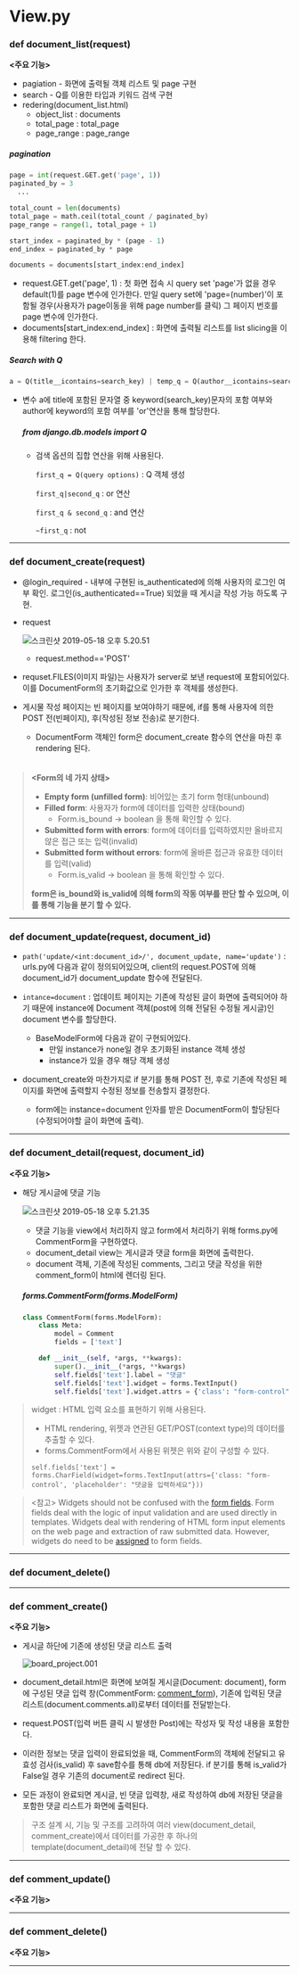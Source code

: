# View.py

### def document_list(request)

**<주요 기능>**

- pagiation - 화면에 출력될 객체 리스트 및 page 구현
- search - Q를 이용한 타입과 키워드 검색 구현
- redering(document_list.html)
  - object_list : documents
  - total_page : total_page
  - page_range : page_range

##### pagination

```python
page = int(request.GET.get('page', 1))
paginated_by = 3
  ...

total_count = len(documents)
total_page = math.ceil(total_count / paginated_by)
page_range = range(1, total_page + 1)

start_index = paginated_by * (page - 1)
end_index = paginated_by * page

documents = documents[start_index:end_index]
```

- request.GET.get('page', 1) : 첫 화면 접속 시 query set 'page'가 없을 경우 default(<int>1)를 page 변수에 인가한다.
  만일 query set에 'page=(number)'이 포함될 경우(사용자가 page이동을 위해 page number를 클릭) 그 페이지 번호를 page 변수에 인가한다.
- documents[start_index:end_index] : 화면에 출력될 리스트를 list slicing을 이용해 filtering 한다. 

##### Search with Q

```python
a = Q(title__icontains=search_key) | temp_q = Q(author__icontains=search_key)
```

- 변수 a에 title에 포함된 문자열 중 keyword(search_key)문자의 포함 여부와 author에 keyword의 포함 여부를 'or'연산을 통해 할당한다.

  ##### from django.db.models import Q

  - 검색 옵션의 집합 연산을 위해 사용된다.

    ```first_q = Q(query options)``` : Q 객체 생성

    ```first_q|second_q``` : or 연산

    ```first_q & second_q``` : and 연산

    ```~first_q``` : not

------

### def document_create(request)

- @login_required - 내부에 구현된 is_authenticated에 의해 사용자의 로그인 여부 확인. 로그인(is_authenticated==True) 되었을 때 게시글 작성 가능 하도록 구현.

- request 

  ![스크린샷 2019-05-18 오후 5.20.51](https://github.com/navill/TIL/blob/master/Django/class_project/Board_project/detail_information/board_project_image/view/board_project.001.png)

  - request.method=='POST'
  
- requset.FILES(이미지 파일)는 사용자가 server로 보낸 request에 포함되어있다. 이를 DocumentForm의 초기화값으로 인가한 후 객체를 생성한다.
  
- 게시물 작성 페이지는 빈 페이지를 보여야하기 때문에, if를 통해 사용자에 의한 POST 전(빈페이지), 후(작성된 정보 전송)로 분기한다.
  
  - DocumentForm 객체인 form은 document_create 함수의 연산을 마친 후 rendering 된다.
  
    ###### 

> **<Form의 네 가지 상태>**
>
> - **Empty form (unfilled form)**: 비어있는 초기 form 형태(unbound)
> - **Filled form**: 사용자가 form에 데이터를 입력한 상태(bound)
>   - Form.is_bound -> boolean 을 통해 확인할 수 있다.
> - **Submitted form with errors**: form에 데이터를 입력하였지만 올바르지 않은 접근 또는 입력(invalid)
> - **Submitted form without errors**: form에 올바른 접근과 유효한 데이터를 입력(valid)
>   - Form.is_valid -> boolean 을 통해 확인할 수 있다.
>
> **form은 is_bound와 is_valid에 의해 form의 작동 여부를 판단 할 수 있으며, 이를 통해 기능을 분기 할 수 있다.**

------

### def document_update(request, document_id)

- ```path('update/<int:document_id>/', document_update, name='update')``` : urls.py에 다음과 같이 정의되어있으며, client의 request.POST에 의해 document_id가 document_update 함수에 전달된다.

- ```intance=document``` : 업데이트 페이지는 기존에 작성된 글이 화면에 출력되어야 하기 때문에 instance에 Document 객체(post에 의해 전달된 수정될 게시글)인 document 변수를 할당한다.
  - BaseModelForm에 다음과 같이 구현되어있다.
    - 만일 instance가 none일 경우 초기화된 instance 객체 생성
    - instance가 있을 경우 해당 객체 생성
- document_create와 마찬가지로 if 분기를 통해 POST 전, 후로 기존에 작성된 페이지를 화면에 출력할지 수정된 정보를 전송할지 결정한다.
  - form에는 instance=document 인자를 받은 DocumentForm이 할당된다(수정되어야할 글이 화면에 출력).

------

### def document_detail(request, document_id)

**<주요 기능>**

- 해당 게시글에 댓글 기능

  ![스크린샷 2019-05-18 오후 5.21.35](https://github.com/navill/TIL/blob/master/Django/class_project/Board_project/detail_information/board_project_image/view/board_project.002.png)

  - 댓글 기능을 view에서 처리하지 않고 form에서 처리하기 위해 forms.py에 CommentForm을 구현하였다.
  - document_detail view는 게시글과 댓글 form을 화면에 출력한다.
  - document 객체, 기존에 작성된 comments, 그리고 댓글 작성을 위한 comment_form이 html에 렌더링 된다.

  ##### forms.CommentForm(forms.ModelForm)

  ```python
  class CommentForm(forms.ModelForm):
      class Meta:
          model = Comment
          fields = ['text']
  
      def __init__(self, *args, **kwargs):
          super().__init__(*args, **kwargs)
          self.fields['text'].label = "댓글"
          self.fields['text'].widget = forms.TextInput()
          self.fields['text'].widget.attrs = {'class': "form-control", 'placeholder': "댓글을 입력하세요"}
  ```

  

> widget : HTML 입력 요소를 표현하기 위해 사용된다.
>
> - HTML rendering, 위젯과 연관된 GET/POST(context type)의 데이터를 추출할 수 있다.
> - forms.CommentForm에서 사용된 위젯은 위와 같이 구성할 수 있다.
>
> ```self.fields['text'] = forms.CharField(widget=forms.TextInput(attrs={'class: "form-control', 'placeholder': "댓글을 입력하세요"}))```

> <참고>
> Widgets should not be confused with the [form fields](https://docs.djangoproject.com/ko/2.2/ref/forms/fields/). Form fields deal with the logic of input validation and are used directly in templates. Widgets deal with rendering of HTML form input elements on the web page and extraction of raw submitted data. However, widgets do need to be [assigned](https://docs.djangoproject.com/ko/2.2/ref/forms/widgets/#widget-to-field) to form fields.

------

### def document_delete()





------

### def comment_create()

**<주요 기능>**

- 게시글 하단에 기존에 생성된 댓글 리스트 출력

  ![board_project.001](https://github.com/navill/TIL/blob/master/Django/class_project/Board_project/detail_information/board_project_image/view/board_project.003.jpeg)

- document_detail.html은 화면에 보여질 게시글(Document: document), form에 구성된 댓글 입력 창(CommentForm: [comment_form](#formscommentformformsmodelform)), 기존에 입력된 댓글 리스트(document.comments.all)로부터 데이터를 전달받는다.

- request.POST(입력 버튼 클릭 시 발생한 Post)에는 작성자 및 작성 내용을 포함한다.
  
- 이러한 정보는 댓글 입력이 완료되었을 때, CommentForm의 객체에 전달되고 유효성 검사(is_valid) 후 save함수를 통해 db에 저장된다. 
  if 분기를 통해 is_valid가 False일 경우 기존의 document로 redirect 된다.
  
- 모든 과정이 완료되면 게시글, 빈 댓글 입력창, 새로 작성하여 db에 저장된 댓글을 포함한 댓글 리스트가 화면에 출력된다.

> 구조 설계 시, 기능 및 구조를 고려하여 여러 view(document_detail, comment_create)에서 데이터를 가공한 후 하나의 template(document_detail)에 전달 할 수 있다.

------

### def comment_update()

**<주요 기능>**



------

### def comment_delete()

**<주요 기능>**



------

